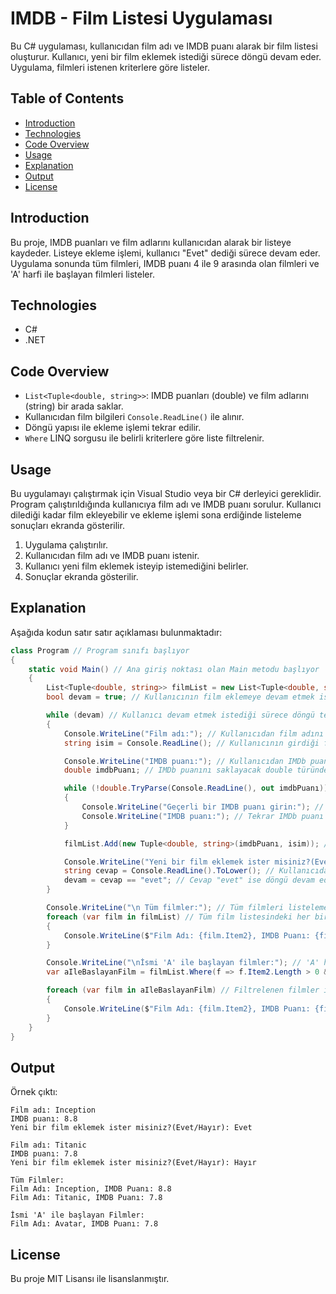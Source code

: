 
# IMDB - Film Listesi Uygulaması

Bu C# uygulaması, kullanıcıdan film adı ve IMDB puanı alarak bir film listesi oluşturur. Kullanıcı, yeni bir film eklemek istediği sürece döngü devam eder. Uygulama, filmleri istenen kriterlere göre listeler.

## Table of Contents
- [Introduction](#introduction)
- [Technologies](#technologies)
- [Code Overview](#code-overview)
- [Usage](#usage)
- [Explanation](#explanation)
- [Output](#output)
- [License](#license)

## Introduction
Bu proje, IMDB puanları ve film adlarını kullanıcıdan alarak bir listeye kaydeder. Listeye ekleme işlemi, kullanıcı "Evet" dediği sürece devam eder. Uygulama sonunda tüm filmleri, IMDB puanı 4 ile 9 arasında olan filmleri ve 'A' harfi ile başlayan filmleri listeler.

## Technologies
- C#
- .NET

## Code Overview
- `List<Tuple<double, string>>`: IMDB puanları (double) ve film adlarını (string) bir arada saklar.
- Kullanıcıdan film bilgileri `Console.ReadLine()` ile alınır.
- Döngü yapısı ile ekleme işlemi tekrar edilir.
- `Where` LINQ sorgusu ile belirli kriterlere göre liste filtrelenir.

## Usage
Bu uygulamayı çalıştırmak için Visual Studio veya bir C# derleyici gereklidir. Program çalıştırıldığında kullanıcıya film adı ve IMDB puanı sorulur. Kullanıcı dilediği kadar film ekleyebilir ve ekleme işlemi sona erdiğinde listeleme sonuçları ekranda gösterilir.

1. Uygulama çalıştırılır.
2. Kullanıcıdan film adı ve IMDB puanı istenir.
3. Kullanıcı yeni film eklemek isteyip istemediğini belirler.
4. Sonuçlar ekranda gösterilir.

## Explanation
Aşağıda kodun satır satır açıklaması bulunmaktadır:

```csharp
class Program // Program sınıfı başlıyor
{
    static void Main() // Ana giriş noktası olan Main metodu başlıyor
    {
        List<Tuple<double, string>> filmList = new List<Tuple<double, string>>(); // IMDb puanı ve film ismini saklayacak Tuple yapısında bir film listesi oluşturuluyor
        bool devam = true; // Kullanıcının film eklemeye devam etmek isteyip istemediğini kontrol edecek boolean değişken tanımlanıyor ve başlangıç değeri true olarak ayarlanıyor

        while (devam) // Kullanıcı devam etmek istediği sürece döngü tekrar edecek
        {
            Console.WriteLine("Film adı:"); // Kullanıcıdan film adını isteyen bir mesaj yazdırılıyor
            string isim = Console.ReadLine(); // Kullanıcının girdiği film adı 'isim' değişkenine atanıyor

            Console.WriteLine("IMDB puanı:"); // Kullanıcıdan IMDb puanını isteyen bir mesaj yazdırılıyor
            double imdbPuanı; // IMDb puanını saklayacak double türünde bir değişken tanımlanıyor

            while (!double.TryParse(Console.ReadLine(), out imdbPuanı)) // Girilen değerin double türüne dönüşüp dönüşmediğini kontrol ediyor
            {
                Console.WriteLine("Geçerli bir IMDB puanı girin:"); // Hatalı giriş yapılırsa kullanıcıya tekrar geçerli bir IMDb puanı girmesi söyleniyor
                Console.WriteLine("IMDB puanı:"); // Tekrar IMDb puanı isteniyor
            }

            filmList.Add(new Tuple<double, string>(imdbPuanı, isim)); // Tuple yapısında IMDb puanı ve film adını listeye ekliyor

            Console.WriteLine("Yeni bir film eklemek ister misiniz?(Evet/Hayır):"); // Kullanıcıya yeni bir film eklemek isteyip istemediği soruluyor
            string cevap = Console.ReadLine().ToLower(); // Kullanıcıdan alınan cevap küçük harfe çevriliyor
            devam = cevap == "evet"; // Cevap "evet" ise döngü devam edecek, aksi takdirde sona erecek
        }

        Console.WriteLine("\n Tüm filmler:"); // Tüm filmleri listelemek için başlık yazdırılıyor
        foreach (var film in filmList) // Tüm film listesindeki her bir film için döngü
        {
            Console.WriteLine($"Film Adı: {film.Item2}, IMDB Puanı: {film.Item1}"); // Film adı ve IMDb puanı ekrana yazdırılıyor
        }

        Console.WriteLine("\nİsmi 'A' ile başlayan filmler:"); // 'A' harfi ile başlayan filmleri listelemek için başlık yazdırılıyor
        var aIleBaslayanFilm = filmList.Where(f => f.Item2.Length > 0 && (f.Item2[0] == 'A' || f.Item2[0] == 'a')); // İsmi 'A' veya 'a' ile başlayan filmleri filtreliyor

        foreach (var film in aIleBaslayanFilm) // Filtrelenen filmler için döngü
        {
            Console.WriteLine($"Film Adı: {film.Item2}, IMDB Puanı: {film.Item1}"); // Film adı ve IMDb puanı ekrana yazdırılıyor
        }
    }
}
```

## Output
Örnek çıktı:

```
Film adı: Inception
IMDB puanı: 8.8
Yeni bir film eklemek ister misiniz?(Evet/Hayır): Evet

Film adı: Titanic
IMDB puanı: 7.8
Yeni bir film eklemek ister misiniz?(Evet/Hayır): Hayır

Tüm Filmler:
Film Adı: Inception, IMDB Puanı: 8.8
Film Adı: Titanic, IMDB Puanı: 7.8

İsmi 'A' ile başlayan Filmler:
Film Adı: Avatar, IMDB Puanı: 7.8
```

## License
Bu proje MIT Lisansı ile lisanslanmıştır.
